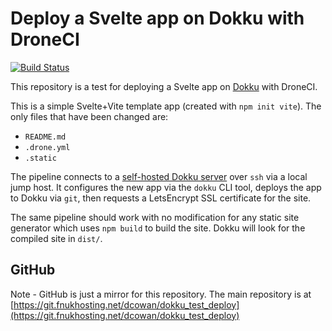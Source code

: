 # Deploy a Svelte app on Dokku with DroneCI

[![Build Status](https://droneci.fnukhosting.net/api/badges/dcowan/dokku_test_deploy/status.svg?ref=refs/heads/main)](https://droneci.fnukhosting.net/dcowan/dokku_test_deploy)

This repository is a test for deploying a Svelte app on [Dokku](https://dokku.com/) with DroneCI.

This is a simple Svelte+Vite template app (created with `npm init vite`). The only files that have been changed are:
* `README.md`
* `.drone.yml`
* `.static`

The pipeline connects to a [self-hosted Dokku server](https://dokku.com/docs/getting-started/installation/) over `ssh` via a local jump host. It configures the new app via the `dokku` CLI tool, deploys the app to Dokku via `git`, then requests a LetsEncrypt SSL certificate for the site.

The same pipeline should work with no modification for any static site generator which uses `npm build` to build the site. Dokku will look for the compiled site in `dist/`.

## GitHub
Note - GitHub is just a mirror for this repository. The main repository is at [https://git.fnukhosting.net/dcowan/dokku_test_deploy](https://git.fnukhosting.net/dcowan/dokku_test_deploy)